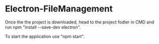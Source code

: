 # Electron-FileManagement

Once the the project is downloaded, head to the project fodler in CMD and run npm "install --save-dev electron".

To start the application use "npm start".
